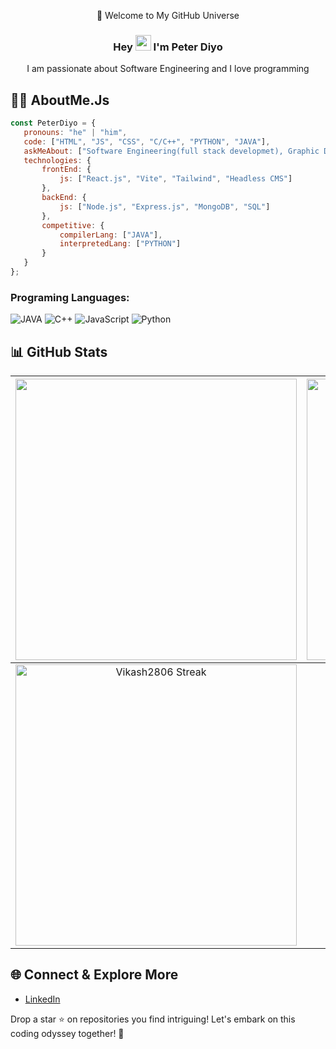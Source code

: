 <p align="center">🌟 Welcome to My GitHub Universe </p>
                                         
### <p align="center">Hey <img src="https://media.giphy.com/media/hvRJCLFzcasrR4ia7z/giphy.gif" width="25"> I'm Peter Diyo</p>

    
<p align="center"> 
I am passionate about Software Engineering and I love programming
</p>

## 👨‍💻 AboutMe.Js

```javascript
const PeterDiyo = {
   pronouns: "he" | "him",
   code: ["HTML", "JS", "CSS", "C/C++", "PYTHON", "JAVA"],
   askMeAbout: ["Software Engineering(full stack developmet), Graphic Designing, Video Editing"],
   technologies: {
       frontEnd: {
           js: ["React.js", "Vite", "Tailwind", "Headless CMS"]
       },
       backEnd: {
           js: ["Node.js", "Express.js", "MongoDB", "SQL"]
       },
       competitive: {
           compilerLang: ["JAVA"],
           interpretedLang: ["PYTHON"]
       }
   }
};
```

### Programing Languages:

![JAVA](https://img.shields.io/badge/java-%2300599java.svg?style=for-the-badge&logo=java&logoColor=white) ![C++](https://img.shields.io/badge/c++-%2300599C.svg?style=for-the-badge&logo=c%2B%2B&logoColor=white) ![JavaScript](https://img.shields.io/badge/javascript-%23323330.svg?style=for-the-badge&logo=javascript&logoColor=%23F7DF1E) ![Python](https://img.shields.io/badge/Python-FFD43B?style=for-the-badge&logo=python&logoColor=blue)

<!-- <p align="right" width="50%"> <a href="#"><img width="450" src="https://c.tenor.com/DBqjevyA2o4AAAAd/bongo-cat-codes.gif"  /></a></p>-->

## 📊 GitHub Stats

| <img width="450em" src="https://github-profile-trophy.vercel.app/?username=PeterDiyo&theme=onestar&row=2&column=4&margin-w=10&margin-h=15&no-bg=true)](https://github.com/ryo-ma/github-profile-trophy"> | <img  width="450em" src="https://github-readme-stats.vercel.app/api/top-langs?username=PeterDiyo&show_icons=true&locale=en&layout=compact&theme=vue-dark" alt="Diyo's Most used lang" /> |
| :-----------------------------------------------------------------------------------------------------------------------------------------------------------------------------------------------------: | :--------------------------------------------------------------------------------------------------------------------------------------------------------------------------------------: |
|                                           <img  width="450em"   src="https://streak-stats.demolab.com?user=VikashPR&theme=vue-dark" alt="Vikash2806 Streak" />  




## 🌐 Connect & Explore More

- [LinkedIn](https://www.linkedin.com/in/peter-diyo-a38451289/)

Drop a star ⭐ on repositories you find intriguing! Let's embark on this coding odyssey together! 🚀
